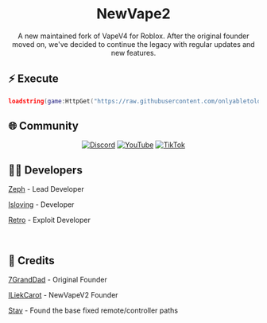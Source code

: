 <div align="center">
  
  # NewVape2

  <p>A new maintained fork of VapeV4 for Roblox. After the original founder moved on, we've decided to continue the legacy with regular updates and new features.</p>
</div>

## ⚡ Execute

```lua
loadstring(game:HttpGet("https://raw.githubusercontent.com/onlyabletolove/NewVape2/main/NewMainScript.lua", true))()
```

## 🌐 Community

<div align="center">
  
  [![Discord](https://img.shields.io/badge/Discord-Join%20Now-5865F2?style=for-the-badge&logo=discord&logoColor=white)](https://discord.gg/37PdRkKtG2)
  [![YouTube](https://img.shields.io/badge/YouTube-Subscribe-FF0000?style=for-the-badge&logo=youtube&logoColor=white)]()
  [![TikTok](https://img.shields.io/badge/TikTok-Follow-000000?style=for-the-badge&logo=tiktok&logoColor=white)]()
  
</div>

## 👨‍💻 Developers



[Zeph](https://slat.cc/zephhh) - Lead Developer

[Isloving](https://github.com/onlyabletolove) - Developer


[Retro](https://github.com/robloxexploiterz) - Exploit Developer


<br/>

## 🙏 Credits

[7GrandDad](https://github.com/7GrandDadPGN) - Original Founder

[ILiekCarot](https://github.com/ILiekCarot) - NewVapeV2 Founder

[Stav](https://github.com/sstvskids/VapeV4ForRoblox) - Found the base fixed remote/controller paths
